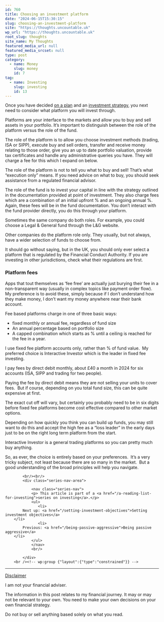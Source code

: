 ```yaml
---
id: 760
title: Choosing an investment platform
date: "2024-06-15T15:30:15"
slug: choosing-an-investment-platform
site: "https://thoughts.uncountable.uk"
wp_url: "https://thoughts.uncountable.uk"
root_slug: thoughts
site_name: My Thoughts
featured_media_url: null
featured_media_srcset: null
type: post
category:
  - name: Money
    slug: money
    id: 7
tag:
  - name: Investing
    slug: investing
    id: 13
---
```



<p>Once you have decided <a href="https://thoughts.uncountable.uk/a-60-year-strategy/" data-type="post" data-id="445">on a plan</a> and an <a href="https://thoughts.uncountable.uk/investing-strategy/" data-type="post" data-id="452">investment strategy</a>, you next need to consider what platform you will invest through.</p>



<p>Platforms are your interface to the markets and allow you to buy and sell assets in your portfolio.  It&#8217;s important to distinguish between the role of the platform versus the role of the fund.</p>



<p>The role of the platform is to allow you choose investment methods (trading, ISA or SIPP), execute buy and sell orders, transfer and receive money relating to those order, give you an up to date portfolio valuation, provide tax certificates and handle any administrative queries you have.  They will charge a fee for this which I expand on below.</p>



<p>The role of the platform is not to tell you what to buy and sell!  That&#8217;s what &#8220;execution only&#8221; means.  If you need advice on what to buy, you should seek assistance from a regulated financial advisor.</p>



<p>The role of the fund is to invest your capital in line with the strategy outlined in the documentation provided at point of investment.  They also charge fees which are a combination of an initial upfront % and an ongoing annual %.  Again, these fees will be in the fund documentation.  You don&#8217;t interact with the fund provider directly, you do this through your platform.</p>



<p>Sometimes the same company do both roles.  For example, you could choose a Legal &amp; General fund through the L&amp;G website.  </p>



<p>Other companies do the platform role only.  They usually, but not always, have a wider selection of funds to choose from.</p>



<p>It should go without saying, but in the UK, you should only ever select a platform that is regulated by the Financial Conduct Authority.  If you are investing in other jurisdictions, check what their regulations are first.</p>



<h3 class="wp-block-heading">Platform fees</h3>



<p>Apps that tout themselves as &#8216;fee free&#8217; are actually just burying their fee in a non-transparent way (usually in complex topics like payment order flow).  My preference is to avoid these, simply because if I don&#8217;t understand how they make money, I don&#8217;t want my money anywhere near their bank account.</p>



<p>Fee based platforms charge in one of three basic ways:</p>



<ul class="wp-block-list">
<li>fixed monthly or annual fee, regardless of fund size</li>



<li>An annual percentage based on portfolio size</li>



<li>A capped combination which starts as % until a ceiling is reached for the fee in a year.</li>
</ul>



<p>I use fixed fee platform accounts only, rather than % of fund value.  My preferred choice is Interactive Investor which is the leader in fixed fee investing.  </p>



<p>I pay fees by direct debit monthly, about £40 a month in 2024 for six accounts (ISA, SIPP and trading for two people).  </p>



<p>Paying the fee by direct debit means they are not selling your units to cover fees.  But if course, depending on you total fund size, this can be quite expensive at first. </p>



<p>The exact cut off will vary, but certainly you probably need to be in six digits before fixed fee platforms become cost effective compared to other market options. </p>



<p>Depending on how quickly you think you can build up funds, you may still want to do this and accept the high fee as a &#8220;loss leader&#8221; in the early days just to be on the right long term platform from the start.&nbsp;</p>



<p>Interactive Investor is a general trading platforms so you can pretty much buy anything.</p>



<p>So, as ever, the choice is entirely based on your preferences.&nbsp; It&#8217;s a very tricky subject, not least because there are so many in the market.&nbsp; But a good understanding of the broad principles will help you navigate.</p>

			<br/><br/>
			<div class="series-nav-area">
			   
				<nav class="series-nav">
				<p> This article is part of a <a href="/a-reading-list-for-investing">series on investing</a>.</p>
				<ul> 
				   <li>
		    Next up: <a href="/setting-investment-objectives">Setting investment objectives</a>
		</li>
				   <li>
		    Previous: <a href="/being-passive-aggressive">Being passive aggressive</a>
		</li>
				</ul>
				</nav>
				<br/>
				
			</div>
		<br /><!-- wp:group {"layout":{"type":"constrained"}} -->
<div class="wp-block-group"><!-- wp:separator {"style":{"spacing":{"margin":{"top":"var:preset|spacing|40","bottom":"0"}}}} -->
<hr class="wp-block-separator has-alpha-channel-opacity" style="margin-top:var(--wp--preset--spacing--40);margin-bottom:0"/>
<!-- /wp:separator -->

<!-- wp:paragraph {"style":{"typography":{"textDecoration":"underline"}}} -->
<p style="text-decoration:underline">Disclaimer</p>
<!-- /wp:paragraph -->

<!-- wp:paragraph -->
<p>I am not your financial adviser.   </p>
<!-- /wp:paragraph -->

<!-- wp:paragraph -->
<p>The information in this post relates to my financial journey.  It may or may not be relevant to your own.  You need to make your own decisions on your own financial strategy.</p>
<!-- /wp:paragraph -->

<!-- wp:paragraph -->
<p>Do not buy or sell anything based solely on what you read.</p>
<!-- /wp:paragraph --></div>
<!-- /wp:group -->